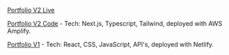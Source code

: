 [Portfolio V2 Live](https://www.suzynakayama.com)

[Portfolio V2 Code](https://github.com/suzynakayama/suzy-nakayama-v2) - Tech: Next.js, Typescript, Tailwind, deployed with AWS Amplify.

[Portfolio V1](https://suzynakayama-v1.netlify.app/) - Tech: React, CSS, JavaScript, API's, deployed with Netlify.
